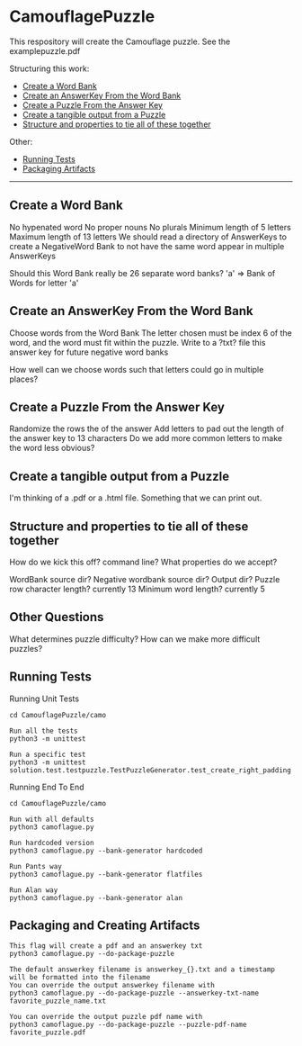 # CamouflagePuzzle

This respository will create the Camouflage puzzle.  See the examplepuzzle.pdf


Structuring this work:

- [Create a Word Bank](https://github.com/TurnUpTheMike/CamouflagePuzzle#create-a-word-bank)
- [Create an AnswerKey From the Word Bank](https://github.com/TurnUpTheMike/CamouflagePuzzle#create-an-answerkey-from-the-word-bank)
- [Create a Puzzle From the Answer Key](https://github.com/TurnUpTheMike/CamouflagePuzzle#create-a-puzzle-from-the-answer-key)
- [Create a tangible output from a Puzzle](https://github.com/TurnUpTheMike/CamouflagePuzzle#create-a-tangible-output-from-a-puzzle)
- [Structure and properties to tie all of these together](https://github.com/TurnUpTheMike/CamouflagePuzzle#structure-and-properties-to-tie-all-of-these-together)

Other:
- [Running Tests](https://github.com/TurnUpTheMike/CamouflagePuzzle/blob/master/README.md#running-tests)
- [Packaging Artifacts](https://github.com/TurnUpTheMike/CamouflagePuzzle/blob/master/README.md#packaging-and-creating-artifacts)

______________________________________________________________________
Create a Word Bank
------------------

No hypenated word
No proper nouns
No plurals
Minimum length of 5 letters
Maximum length of 13 letters
We should read a directory of AnswerKeys to create a NegativeWord Bank to not have the same word appear in multiple AnswerKeys

Should this Word Bank really be 26 separate word banks?
'a' => Bank of Words for letter 'a'


Create an AnswerKey From the Word Bank
--------------------------------------

Choose words from the Word Bank
The letter chosen must be index 6 of the word, and the word must fit within the puzzle.
Write to a ?txt? file this answer key for future negative word banks

How well can we choose words such that letters could go in multiple places?


Create a Puzzle From the Answer Key
-----------------------------------

Randomize the rows the of the answer
Add letters to pad out the length of the answer key to 13 characters
Do we add more common letters to make the word less obvious?


Create a tangible output from a Puzzle
--------------------------------------

I'm thinking of a .pdf or a .html file.  Something that we can print out.


Structure and properties to tie all of these together
-----------------------------------------------------

How do we kick this off?  command line?
What properties do we accept?

WordBank source dir?
Negative wordbank source dir?
Output dir?
Puzzle row character length?  currently 13
Minimum word length?          currently 5



Other Questions
---------------

What determines puzzle difficulty? How can we make more difficult puzzles?


Running Tests
-------------

Running Unit Tests
```
cd CamouflagePuzzle/camo

Run all the tests
python3 -m unittest

Run a specific test
python3 -m unittest solution.test.testpuzzle.TestPuzzleGenerator.test_create_right_padding
```

Running End To End

```
cd CamouflagePuzzle/camo

Run with all defaults
python3 camoflague.py

Run hardcoded version
python3 camoflague.py --bank-generator hardcoded

Run Pants way
python3 camoflague.py --bank-generator flatfiles

Run Alan way
python3 camoflague.py --bank-generator alan
```

Packaging and Creating Artifacts
--------------------------------
```
This flag will create a pdf and an answerkey txt
python3 camoflague.py --do-package-puzzle

The default answerkey filename is answerkey_{}.txt and a timestamp will be formatted into the filename
You can override the output answerkey filename with
python3 camoflague.py --do-package-puzzle --answerkey-txt-name favorite_puzzle_name.txt

You can override the output puzzle pdf name with
python3 camoflague.py --do-package-puzzle --puzzle-pdf-name favorite_puzzle.pdf
```
